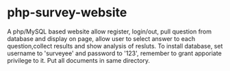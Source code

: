 php-survey-website
==================

A php/MySQL based website allow register, login/out, pull question from database and display on page, allow user to select answer to each question,collect results and show analysis of resluts.
To install database, set username to 'surveyee' and password to '123', remember to grant apporiate privilege to it.
Put all documents in same directory.
